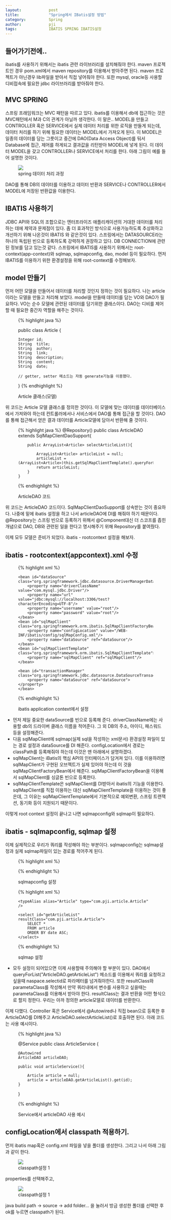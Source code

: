 ```yaml
---
layout:            post
title:             "Spring에서 IBatis설정 방법"
category:          Spring
author:            pji
tags:              IBATIS SPRING IBATIS설정
---
```



## 들어가기전에..
 ibatis를 사용하기 위해서는 ibatis 관련 라이브러리를 설치해줘야 한다. maven 프로젝트인 경우 pom.xml에서 maven repository를 이용해서 받아주면 된다.
 maven 프로젝트가 아닌경우 lib파일을 받아서 직접 넣어줘야 한다. 또한 mysql, oracle등 사용할 디비접속에 필요한 jdbc 라이브러리를 받아줘야 한다.

## MVC SPRING
 스프링 프래임워크는 MVC 패턴을 따르고 있다. ibatis를 이용해서 db에 접근하는 것은 MVC패턴에서 M과 C의 관계가 아닐까 생각한다.
 이 말은.. MODEL을 만들고 CONTROLLER 혹은 SERVICE에서 실제 데이터 처리를 위한 로직을 만들게 되는데, 데이터 처리를 하기 위해 필요한 데이터는 MODEL에서 가져오게 된다. 이 MODEL은 일종의 데이터를 담는 그릇이고 중간에 DAO(Data Access Object)를 둬서 Database에 접근, 제어를 하게되고 결과값을 리턴받아 MODEL에 넣게 된다. 이 데이터 MODEL을 갖고 CONTROLLER나 SERVICE에서 처리를 한다.
 아래 그림이 예를 들어 설명한 것이다. 
<figure>
   <img src="/media/img/ibatis picture.png" />
   <figcaption>spring 데이터 처리 과정</figcaption>
</figure>
 DAO를 통해 DB의 데이터를 이용하고 데이터 반환과 SERVICE나 CONTROLLER에서 MODEL에 저장된 반환값을 이용한다.


## IBATIS 사용하기
 JDBC API와 SQL의 조합으로는 엔터프라이즈 애플리캐이션의 거대한 데이터를 처리하는 데에 제약과 문제점이 있다. 좀 더 효과적인 방식으로 사용가능하도록 추상화하고 개선하기 위해 나온것이 IBATIS 와 같은것이 있다. 
 스프링에서는 DATASOURCE라는 하나의 독립된 빈으로 등록하도록 강력하게 권장하고 있다. DB CONNECTION에 관련된 정보를 담고 있는것 같다.
 스프링에서 IBATIS를 사용하기 위해서는 root-context(app-context)와 sqlmap, sqlmapconfig, dao, model 등이 필요하다.
 먼저 IBATIS를 이용하기 위한 환경설정을 위해 root-context를 수정해보자.

## model 만들기
먼저 어떤 모델을 만들어서 데이터를 처리할 것인지 정하는 것이 필요하다. 나는 article이라는 모델을 만들고 처리해 보았다.
model을 만들때 데이터를 담는 VO와 DAO가 필요하다. VO는 순수 모델에 관련된 데이터를 담기위한 클래스이다. DAO는 디비를 제어할 때 필요한 중간자 역할을 해주는 것이다.



 <figure>

{% highlight java %}

public class Article {

	Integer	id;
	String	title;
	String	author;
	String	link;
	String	description;
	String	content;
	String	date;

	// getter, setter 메소드는 자동 generate기능을 이용했다.
}
{% endhighlight %}

   <figcaption>Article 클래스(모델)</figcaption>
</figure>

위 코드는 Article 모델 클래스를 정의한 것이다. 이 모델에 맞는 데이터를 데이터베이스에서 가져와야 하는데 컨트롤러에서나 서비스에서 DAO를 통해 접근을 할 것이다. DAO를 통해 접근해서 얻은 결과 데이터를 Article모델에 담아서 반환해 줄 것이다.

<figure>
{% highlight java %}
	@Repository()
	public class ArticleDAO extends SqlMapClientDaoSupport{
		
		public ArrayList<Article> selectArticleList(){
		 
			ArrayList<Article> articleList = null;
			articleList = (ArrayList<Article>)this.getSqlMapClientTemplate().queryForList("ArticleDAO.getArticleList");
			return articleList;
		}
	}
{% endhighlight %}

   <figcaption>ArticleDAO 코드</figcaption>
</figure>

위 코드는 ArticleDAO 코드이다. SqlMapClientDaoSupport를 상속받는 것이 중요하다. 나중에 밑에 ibatis 설정을 하고 나서 articleDAO에 DI를 해줘야 하기 때문이다. @Repository는 스프링 빈으로 등록하기 위해서 @Component대신 더 스코프를 좁힌 개념으로 DAO, DB와 관련된 일을 한다고 명시해주기 위해 Repository를 붙여줬다.


이제 모두 모델은 준비가 되었다. ibatis - rootcontext 설정을 해보자.





## ibatis - rootcontext(appcontext).xml 수정

 <figure>

{% highlight xml %}

	<bean id="dataSource" class="org.springframework.jdbc.datasource.DriverManagerDataSource">
	    <property name="driverClassName" value="com.mysql.jdbc.Driver"/>
	    <property name="url" value="jdbc:mysql://localhost:3306/test?characterEncoding=UTF-8"/>
	    <property name="username" value="root"/>
	    <property name="password" value="root"/>
	</bean>
	<bean id="sqlMapClient" class="org.springframework.orm.ibatis.SqlMapClientFactoryBean">
	    <property name="configLocation" value="/WEB-INF/ibatis/config/sqlMapConfig.xml"/>
	    <property name="dataSource" ref="dataSource"/>
	</bean>
	<bean id="sqlMapClientTemplate" class="org.springframework.orm.ibatis.SqlMapClientTemplate">
	    <property name="sqlMapClient" ref="sqlMapClient"/>
	</bean>		
	
	<bean id="transactionManager" class="org.springframework.jdbc.datasource.DataSourceTransactionManager">
  		<property name="dataSource" ref="dataSource"></property>
 	</bean>
 
{% endhighlight %}

   <figcaption>ibatis application context에서 설정</figcaption>
</figure>

 - 먼저 제일 중요한 dataSource를 빈으로 등록해 준다. driverClassName에는 사용할 db의 드라이버 클래스 이름을 적어준다. 그 외 DB의 주소, 아이디, 패스워드 등을 설정해준다. 
 - 다음 sqlMapClient에 sqlmap(실제 sql을 작성하는 xml문서) 환경설정 파일이 있는 경로 설정과 dataSource를 DI 해준다. configLocation에서 경로는 classPath를 등록해줘야 하는데 이것은 맨 아래에서 설명하겠다.
 - sqlMapClient는 iBatis의 핵심 API의 인터페이스가 담겨져 있다. 이를 이용하려면 sqlMapClient가 구현된 오브젝트가 실제 있어야 하는데 이 것을 sqlMapClientFactoryBean에서 해준다. sqlMapClientFactoryBean을 이용해서 sqlMapClient를 싱글톤 빈으로 등록한다.
 - sqlMapClientTemplate은 sqlMapClient를 DI받아서 ibatis의 기능을 이용한다. sqlMapClient를 직접 이용하는 대신 sqlMapClientTemplate을 이용하는 것이 좋은데, 그 이유는 sqlMapClientTemplate에서 기본적으로 예외변환, 스프링 트랜잭션, 동기화 등이 지원되기 때문이다.

 이렇게 root context 설정이 끝나고 나면 sqlmapconfig와 sqlmap이 필요하다. 

## ibatis - sqlmapconfig, sqlmap 설정
 이제 실제적으로 우리가 쿼리를 작성해야 하는 부분이다. sqlmapconfig는 sqlmap설정과 실제 sqlmap파일이 있는 경로를 적어주게 된다.

  <figure>

{% highlight xml %}

<?xml version="1.0" encoding="UTF-8"?>
 
<!DOCTYPE sqlMapConfig PUBLIC "-//ibatis.apache.org//DTD SQL Map Config 2.0//EN" 
"http://www.ibatis.com/dtd/sql-map-config-2.dtd">
 
<sqlMapConfig>
 	<settings enhancementEnabled="true" maxTransactions="5"
        maxRequests="32" maxSessions="10" useStatementNamespaces="true"/>
    <sqlMap resource="./app/sqlMap.xml"/>
</sqlMapConfig>
 
{% endhighlight %}

   <figcaption>sqlmapconfig 설정</figcaption>
</figure>



  <figure>

{% highlight xml %}

<?xml version="1.0" encoding="UTF-8"?>
<!DOCTYPE sqlMap PUBLIC "-//iBATIS.com//DTD SQL Map 2.0//EN" "http://www.ibatis.com/dtd/sql-map-2.dtd">
 
<sqlMap namespace="ArticleDAO">
 
    <typeAlias alias="Article" type="com.pji.article.Article" />
 
    <select id="getArticleList" resultClass="com.pji.article.Article">
        SELECT * 
        FROM article
        ORDER BY date ASC;
    </select>
     
</sqlMap>

{% endhighlight %}

   <figcaption>sqlmap 설정</figcaption>
</figure>

- 모두 설정이 되어있으면 이제 사용할때 주의해야 할 부분이 있다. DAO에서 queryForList("ArticleDAO.getArticleList") 메소드를 이용해서 쿼리를 요청하고 싶을때 naspace.selectid로 파라메터를 넘겨줘야한다. 또한 resultClass와 parametaClass를 작성해서 만약 쿼리내에서 변수를 사용하고 싶을때는 parametaClass를 이용해서 받아야 한다. resultClass는 결과 반환을 어떤 형식으로 할지 정한다. 우리는 아까 정의한 article모델로 데이터를 반환한다.

이제 다했다. Controller 혹은 Service에서 @Autowired나 직접 bean으로 등록한 후 ArticleDAO를 DI해주고 ArticleDAO.selectArticleList()로 호출하면 된다. 아래 코드는 사용 예시이다.

  <figure>

{% highlight java %}

@Service
public class ArticleService {
	
	@Autowired
	ArticleDAO articleDAO;

	public void articleService(){
		
		Article article = null;	
		article = articleDAO.getArticleList().get(id);
	}
}

{% endhighlight %}

   <figcaption>Service에서 articleDAO 사용 예시</figcaption>
</figure>


## configLocation에서 classpath 적용하기.
먼저 ibatis map혹은 config.xml 파일을 넣을 폴더를 생성한다. 그리고 나서 아래 그림과 같이 한다.
<figure>
   <img src="/media/img/ibatis_tip1_classpath0.png" />
   <figcaption>classpath설정 1</figcaption>
</figure>
properties를 선택해주고,
<figure>
   <img src="/media/img/ibatis_tip1_classpath1.png" />
   <figcaption>classpath설정 1</figcaption>
</figure>
java build path -> source -> add folder... 을 눌러서 방금 생성한 폴더를 선택한 후 ok를 누르면 classpath가 된다.

